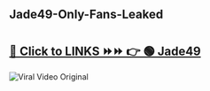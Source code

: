 
 ## Jade49-Only-Fans-Leaked

# <h2><a href="https://clipsfans.com/Jade49&ref=git">🔗 Click to LINKS ⏩⏩ 👉 🟢 Jade49 </a></h2>

<a href="https://clipsfans.com/Jade49&ref=git" rel="nofollow" data-target="animated-image.originalLink"><img src="https://i.ibb.co.com/xMMVF88/686577567.gif" alt="Viral Video Original" style="max-width: 100%; display: inline-block;" data-target="animated-image.originalImage"></a>
